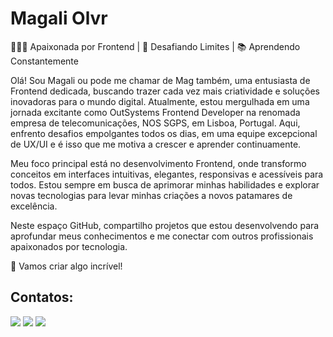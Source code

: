 # Magali Olvr

👩🏻‍💻 Apaixonada por Frontend | 🌟 Desafiando Limites | 📚 Aprendendo Constantemente

Olá! Sou  Magali ou pode me chamar de Mag também, uma entusiasta de Frontend dedicada, buscando trazer cada vez mais criatividade e soluções inovadoras para o mundo digital. Atualmente, estou mergulhada em uma jornada excitante como OutSystems Frontend Developer na renomada empresa de telecomunicações, NOS SGPS, em Lisboa, Portugal. Aqui, enfrento desafios empolgantes todos os dias, em uma equipe excepcional de UX/UI e é isso que me motiva a crescer e aprender continuamente.

Meu foco principal está no desenvolvimento Frontend, onde transformo conceitos em interfaces intuitivas, elegantes, responsivas e acessíveis para todos. Estou sempre em busca de aprimorar minhas habilidades e explorar novas tecnologias para levar minhas criações a novos patamares de excelência.

Neste espaço GitHub, compartilho projetos que estou desenvolvendo para aprofundar meus conhecimentos e me conectar com outros profissionais apaixonados por tecnologia.

🚀 Vamos criar algo incrível!

## Contatos:

<div>

<a href="https://www.instagram.com/ma__olvr/" target="_blank"><img loading="lazy" src="https://img.shields.io/badge/-Instagram-%23E4405F?style=for-the-badge&logo=instagram&logoColor=white" target="_blank"></a>
<a href = "mailto:maagali.oliveira@gmail.com"><img loading="lazy" src="https://img.shields.io/badge/Gmail-D14836?style=for-the-badge&logo=gmail&logoColor=white" target="_blank"></a>
<a href="https://www.linkedin.com/in/seu-usuário-linkedln-aqui](https://www.linkedin.com/in/magalideoliveira/" target="_blank"><img loading="lazy" src="https://img.shields.io/badge/-LinkedIn-%230077B5?style=for-the-badge&logo=linkedin&logoColor=white" target="_blank"></a>   
</div>
